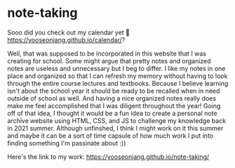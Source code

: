 # note-taking 
Sooo did you check out my calendar yet 📅 https://yooseonjang.github.io/calendar/?

Well, that was supposed to be incorporated in this website that I was creating for school. Some might argue that pretty notes and organized notes are useless and unnecessary but I beg to differ. I like my notes in one place and organized so that I can refresh my memory without having to look through the entire course lectures and textbooks. Because I believe learning isn't about the school year it should be ready to be recalled when in need outside of school as well. And having a nice organized notes really does make me feel accomplished that I was diligent throughout the year! Going off of that idea, I thought it would be a fun idea to create a personal note archive website using HTML, CSS, and JS to challenge my knowledge back in 2021 summer. Although unfinshed, I think I might work on it this summer and maybe it can be a sort of time capsule of how much work I put into finding something I'm passinate about :))

Here's the link to my work: https://yooseonjang.github.io/note-taking/
